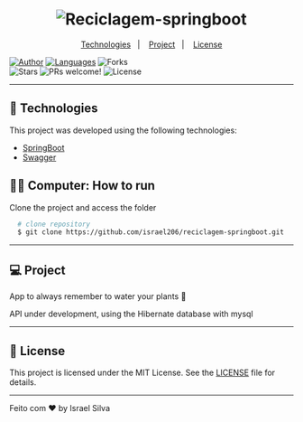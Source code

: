  <h1 align="center">
  <img alt="Reciclagem-springboot" src="" />
</h1>

<p align="center">
  <a href="#technologies">Technologies</a>&nbsp;&nbsp;&nbsp;|&nbsp;&nbsp;&nbsp;
  <a href="#-project">Project</a>&nbsp;&nbsp;&nbsp;|&nbsp;&nbsp;&nbsp;
  <a href="#-license">License</a>
</p>

<p align="center">

  [![Author](https://img.shields.io/badge/author-IsraelSilva-8257E5?style=flat-square)](https://github.com/israel206)
  [![Languages](https://img.shields.io/github/languages/count/israel206/reciclagem-springboot?color=%238257E5&style=flat-square)](#)
  <img src="https://img.shields.io/github/forks/israel206/reciclagem-springboot?label=forks&message=MIT&color=FFFFFF&labelColor=32B768" alt="Forks">    
  <img src="https://img.shields.io/github/stars/israel206/reciclagem-springboot?label=stars&message=MIT&color=FFFFFF&labelColor=32B768" alt="Stars">
  <img src="https://img.shields.io/static/v1?label=PRs&message=welcome&color=49AA26&labelColor=000000" alt="PRs welcome!" />
  <img alt="License" src="https://img.shields.io/static/v1?label=license&message=MIT&color=49AA26&labelColor=000000">
</p>

---

## 🚀 Technologies

This project was developed using the following technologies:

  - [SpringBoot](https://docs.spring.io/spring-boot/docs/current/reference/htmlsingle/)
  - [Swagger](https://swagger.io/docs/)

## 👨‍💻 Computer: How to run

Clone the project and access the folder
  ```bash
    # clone repository
    $ git clone https://github.com/israel206/reciclagem-springboot.git
  ```
---

## 💻 Project

App to always remember to water your plants 🌱

API under development, using the Hibernate database with mysql

---

## 📝 License

This project is licensed under the MIT License. See the [LICENSE](LICENSE.md) file for details.

---

Feito com ♥ by Israel Silva

[ts]: https://www.typescriptlang.org
[vscode]: https://code.visualstudio.com/
[yarn]: https://yarnpkg.com/
[vceditconfig]: https://marketplace.visualstudio.com/items?itemName=EditorConfig.EditorConfig
[vceslint]: https://marketplace.visualstudio.com/items?itemName=dbaeumer.vscode-eslint

